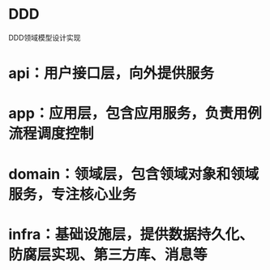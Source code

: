 # DDD
DDD领域模型设计实现

#  api：用户接口层，向外提供服务
#  app：应用层，包含应用服务，负责用例流程调度控制
#  domain：领域层，包含领域对象和领域服务，专注核心业务
#  infra：基础设施层，提供数据持久化、防腐层实现、第三方库、消息等